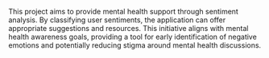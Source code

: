 This project aims to provide mental health support through sentiment analysis. By classifying user sentiments, the application can offer appropriate suggestions and resources. This initiative aligns with mental health awareness goals, providing a tool for early identification of negative emotions and potentially reducing stigma around mental health discussions.
